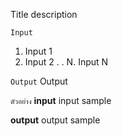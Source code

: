 Title
description

`Input`
1. Input 1
2. Input 2
.
.
N. Input N

`Output`
Output

`ตัวอย่าง`
__input__
input sample

__output__
output sample